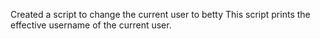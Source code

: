 Created a script to change the current user to betty
This script prints the effective username of the current user.
